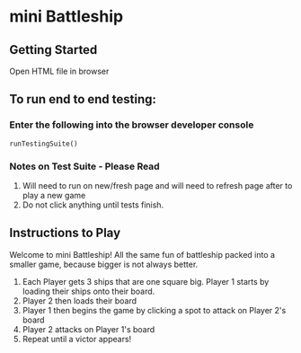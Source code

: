 # mini Battleship

## Getting Started

Open HTML file in browser

## To run end to end testing: 

### Enter the following into the browser developer console

```
runTestingSuite()
```

### Notes on Test Suite - Please Read
1. Will need to run on new/fresh page and will need to refresh page after to play a new game
2. Do not click anything until tests finish.

## Instructions to Play

Welcome to mini Battleship! All the same fun of battleship packed into a smaller game, because bigger is not always better.
      
  1. Each Player gets 3 ships that are one square big. Player 1 starts by loading their ships onto their board. 
  2. Player 2 then loads their board 
  3. Player 1 then begins the game by clicking a spot to attack on Player 2's board
  4. Player 2 attacks on Player 1's board 
  5. Repeat until a victor appears!